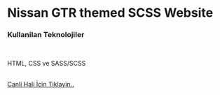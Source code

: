 # Nissan GTR themed SCSS Website

<h3>Kullanilan Teknolojiler</h3>
<br>
<p>HTML, CSS ve SASS/SCSS</p>
<br>
<a href="https://gtr-nissan.netlify.app/">Canli Hali İçin Tiklayin..</a>

<img src="images/onizleme.gif" alt="">